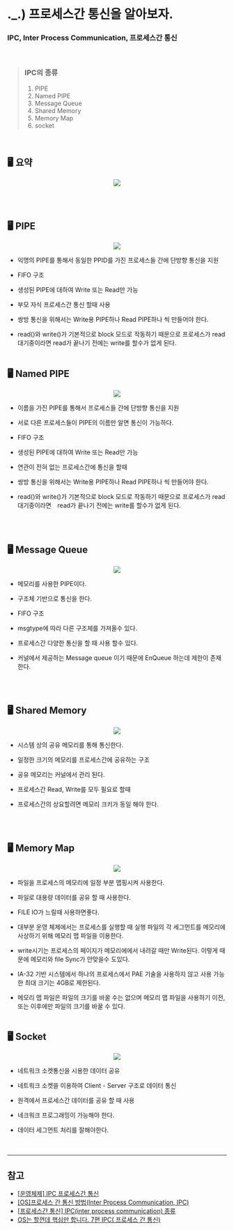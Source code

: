 # ._.) 프로세스간 통신을 알아보자.
### IPC, Inter Process Communication, 프로세스간 통신

<br/>

> ### IPC의 종류
> 1) PIPE
> 2) Named PIPE
> 3) Message Queue
> 4) Shared Memory
> 5) Memory Map
> 6) socket

<br/>

## 🖥 요약

<p align="center">
<img src="../img/summary.png">
</p>
<br/><br/>

## 🖥 PIPE

<p align="center">
<img src="../img/pipe.png">
</p>

- 익명의 PIPE를 통해서 동일한 PPID를 가진 프로세스들 간에 단방향 통신을 지원

- FIFO 구조

- 생성된 PIPE에 대하여 Write 또는 Read만 가능

- 부모 자식 프로세스간 통신 할때 사용

- 쌍방 통신을 위해서는 Write용 PIPE하나 Read PIPE하나 씩 만들어야 한다.

- read()와 write()가 기본적으로 block 모드로 작동하기 때문으로 프로세스가 read대기중이라면
read가 끝나기 전에는 write를 할수가 없게 된다.
<br/><br/>

## 🖥 Named PIPE

<p align="center">
<img src="../img/Named Pipe.png">
</p>

- 이름을 가진 PIPE를 통해서 프로세스들 간에 단방향 통신을 지원

- 서로 다른 프로세스들이 PIPE의 이름만 알면 통신이 가능하다.

- FIFO 구조

- 생성된 PIPE에 대하여 Write 또는 Read만 가능

- 연관이 전혀 없는 프로세스간에 통신을 할때

- 쌍방 통신을 위해서는 Write용 PIPE하나 Read PIPE하나 씩 만들어야 한다.

- read()와 write()가 기본적으로 block 모드로 작동하기 때문으로 프로세스가 read대기중이라면　read가 끝나기 전에는 write를 할수가 없게 된다.

<br/><br/>

## 🖥 Message Queue

<p align="center">
<img src="../img/Message Queue.png">
</p>

- 메모리를 사용한 PIPE이다.

- 구조체 기반으로 통신을 한다.

- FIFO 구조

- msgtype에 따라 다른 구조체를 가져올수 있다.

- 프로세스간 다양한 통신을 할 때 사용 할수 있다.

- 커널에서 제공하는 Message queue 이기 때문에 EnQueue 하는데 제한이 존재 한다.

<br/><br/>

## 🖥 Shared Memory

<p align="center">
<img src="../img/Shared Memory.png">
</p>

- 시스템 상의 공유 메모리를 통해 통신한다.

- 일정한 크기의 메모리를 프로세스간에 공유하는 구조

- 공유 메모리는 커널에서 관리 된다.

- 프로세스간 Read, Write를 모두 필요로 할때

- 프로세스간의 상요할려면 메모리 크키가 동일 해야 한다.

<br/><br/>

## 🖥 Memory Map

<p align="center">
<img src="../img/Memory Map.png">
</p>

- 파일을 프로세스의 메모리에 일정 부분 맵핑시켜 사용한다.

- 파일로 대용량 데이터를 공유 할 때 사용한다.

- FILE IO가 느릴때 사용하면좋다.

- 대부분 운영 체제에서는 프로세스를 실행할 때 실행 파일의 각 세그먼트를 메모리에 사상하기 위해 메모리 맵 파일을 이용한다.

- write시기는  프로세스의 페이지가 메모리에에서 내려갈 때만 Write된다. 이렇게 때문에 메모리와 file Sync가 안맞을수 도있다.

- IA-32 기반 시스템에서 하나의 프로세스에서 PAE 기술을 사용하지 않고 사용 가능한 최대 크기는 4GB로 제한된다.

- 메모리 맵 파일은 파일의 크기를 바꿀 수는 없으며 메모리 맵 파일을 사용하기 이전, 또는 이후에만 파일의 크기를 바꿀 수 있다.
<br/><br/>

## 🖥 Socket

<p align="center">
<img src="../img/socket.png">
</p>

- 네트워크 소켓통신을 시용한 데이터 공유

- 네트워크 소켓을 이용하여 Client - Server 구조로 데이터 통신

- 원격에서 프로세스간 데이터를 공유 할 때 사용

- 네크워크 프로그래밍이 가능해야 한다.

- 데이터 세그먼트 처리를 잘해야한다.
<br/><br/><br/>
***

## 참고
* [[운영체제] IPC 프로세스간 통신](https://heeonii.tistory.com/13)
* [[OS]프로세스 간 통신 방법(Inter Process Communication, IPC)](https://dar0m.tistory.com/233)
* [[프로세스간 통신] IPC(inter process communication) 종류](https://doitnow-man.tistory.com/110)
* [OS는 할껀데 핵심만 합니다. 7편 IPC( 프로세스 간 통신)](https://velog.io/@chappi/OS는-할껀데-핵심만-합니다.-7편-IPC-프로세스-간-통신)

